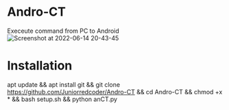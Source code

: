 # Andro-CT
Execeute command from PC to Android
![Screenshot at 2022-06-14 20-43-45](https://user-images.githubusercontent.com/99125491/173611232-a55ef38a-9598-4c90-a81c-0f1c0c01cff4.png)


# Installation
apt update &&
apt install git &&
git clone https://github.com/Juniorredcoder/Andro-CT &&
cd Andro-CT &&
chmod +x * && bash setup.sh &&
python anCT.py
